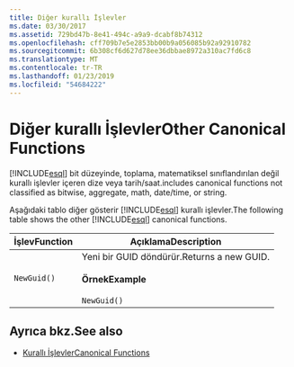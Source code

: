 ```yaml
---
title: Diğer kurallı İşlevler
ms.date: 03/30/2017
ms.assetid: 729bd47b-8e41-494c-a9a9-dcabf8b74312
ms.openlocfilehash: cff709b7e5e2853bb00b9a056085b92a92910782
ms.sourcegitcommit: 6b308cf6d627d78ee36dbbae8972a310ac7fd6c8
ms.translationtype: MT
ms.contentlocale: tr-TR
ms.lasthandoff: 01/23/2019
ms.locfileid: "54684222"
---
```

# <a name="other-canonical-functions"></a><span data-ttu-id="03cce-102">Diğer kurallı İşlevler</span><span class="sxs-lookup"><span data-stu-id="03cce-102">Other Canonical Functions</span></span>
[!INCLUDE[esql](../../../../../../includes/esql-md.md)] <span data-ttu-id="03cce-103">bit düzeyinde, toplama, matematiksel sınıflandırılan değil kurallı işlevler içeren dize veya tarih/saat.</span><span class="sxs-lookup"><span data-stu-id="03cce-103">includes canonical functions not classified as bitwise, aggregate, math, date/time, or string.</span></span>  
  
 <span data-ttu-id="03cce-104">Aşağıdaki tablo diğer gösterir [!INCLUDE[esql](../../../../../../includes/esql-md.md)] kurallı işlevler.</span><span class="sxs-lookup"><span data-stu-id="03cce-104">The following table shows the other [!INCLUDE[esql](../../../../../../includes/esql-md.md)] canonical functions.</span></span>  
  
|<span data-ttu-id="03cce-105">İşlev</span><span class="sxs-lookup"><span data-stu-id="03cce-105">Function</span></span>|<span data-ttu-id="03cce-106">Açıklama</span><span class="sxs-lookup"><span data-stu-id="03cce-106">Description</span></span>|  
|--------------|-----------------|  
|`NewGuid()`|<span data-ttu-id="03cce-107">Yeni bir GUID döndürür.</span><span class="sxs-lookup"><span data-stu-id="03cce-107">Returns a new GUID.</span></span><br /><br /> <span data-ttu-id="03cce-108">**Örnek**</span><span class="sxs-lookup"><span data-stu-id="03cce-108">**Example**</span></span><br /><br /> `NewGuid()`|  
  
## <a name="see-also"></a><span data-ttu-id="03cce-109">Ayrıca bkz.</span><span class="sxs-lookup"><span data-stu-id="03cce-109">See also</span></span>
- [<span data-ttu-id="03cce-110">Kurallı İşlevler</span><span class="sxs-lookup"><span data-stu-id="03cce-110">Canonical Functions</span></span>](../../../../../../docs/framework/data/adonet/ef/language-reference/canonical-functions.md)
